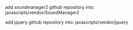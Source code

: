 add soundmanager2 github repository into:
javascripts/vendor/SoundManager2

add jquery github repository into:
javascripts/vendor/jquery